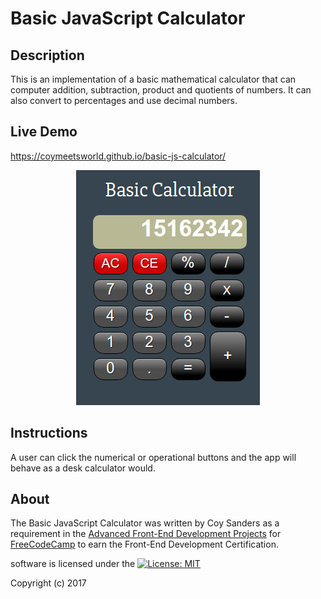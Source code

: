 # Basic JavaScript Calculator

## Description 

This is an implementation of a basic mathematical calculator that can computer addition, subtraction, product and quotients of numbers. It can also convert to percentages and use decimal numbers.

## Live Demo

https://coymeetsworld.github.io/basic-js-calculator/

<div align="center">
	<img src="images/readme-imgs/preview.png" alt="Preview image of the Calculator app"/>
</div>

## Instructions

A user can click the numerical or operational buttons and the app will behave as a desk calculator would.

## About

The Basic JavaScript Calculator was written by Coy Sanders as a requirement in the [Advanced Front-End Development Projects](https://www.freecodecamp.com/challenges/build-a-javascript-calculator) for [FreeCodeCamp](http://www.freecodecamp.com) to earn the Front-End Development Certification.

software is licensed under the [![License: MIT](https://img.shields.io/badge/License-MIT-yellow.svg)](https://opensource.org/licenses/MIT)

Copyright (c) 2017 